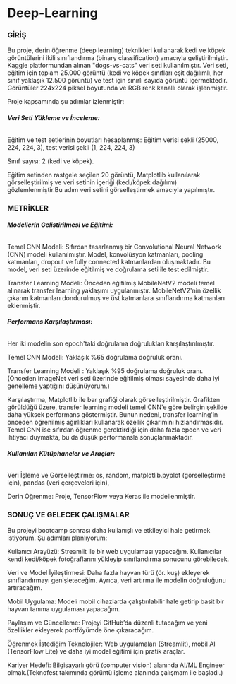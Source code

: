 # Deep-Learning



### GİRİŞ



Bu proje, derin öğrenme (deep learning) teknikleri kullanarak kedi ve köpek görüntülerini ikili sınıflandırma (binary classification) amacıyla geliştirilmiştir. Kaggle platformundan alınan "dogs-vs-cats" veri seti kullanılmıştır. Veri seti, eğitim için toplam 25.000 görüntü (kedi ve köpek sınıfları eşit dağılımlı, her sınıf yaklaşık 12.500 görüntü) ve test için sınırlı sayıda görüntü içermektedir. Görüntüler 224x224 piksel boyutunda ve RGB renk kanallı olarak işlenmiştir.

Proje kapsamında şu adımlar izlenmiştir:



###### **Veri Seti Yükleme ve İnceleme:**



Eğitim ve test setlerinin boyutları hesaplanmış: Eğitim verisi şekli (25000, 224, 224, 3), test verisi şekli (1, 224, 224, 3)

Sınıf sayısı: 2 (kedi ve köpek).

Eğitim setinden rastgele seçilen 20 görüntü, Matplotlib kullanılarak görselleştirilmiş ve veri setinin içeriği (kedi/köpek dağılımı) gözlemlenmiştir.Bu adım veri setini görselleştirmek amacıyla yapılmıştır.



### METRİKLER



###### **Modellerin Geliştirilmesi ve Eğitimi:**



Temel CNN Modeli: Sıfırdan tasarlanmış bir Convolutional Neural Network (CNN) modeli kullanılmıştır. Model, konvolüsyon katmanları, pooling katmanları, dropout ve fully connected katmanlardan oluşmaktadır. Bu model, veri seti üzerinde eğitilmiş ve doğrulama  seti ile test edilmiştir.

Transfer Learning Modeli: Önceden eğitilmiş MobileNetV2 modeli temel alınarak transfer learning yaklaşımı uygulanmıştır. MobileNetV2'nin özellik çıkarım katmanları dondurulmuş ve üst katmanlara sınıflandırma katmanları eklenmiştir.





###### **Performans Karşılaştırması:**



Her iki modelin son epoch'taki doğrulama doğrulukları  karşılaştırılmıştır.



Temel CNN Modeli: Yaklaşık %65 doğrulama doğruluk oranı.

Transfer Learning Modeli : Yaklaşık %95 doğrulama doğruluk oranı.(Önceden ImageNet veri seti üzerinde eğitilmiş olması sayesinde daha iyi genelleme yaptığını düşünüyorum.)





Karşılaştırma, Matplotlib ile bar grafiği olarak görselleştirilmiştir. Grafikten görüldüğü üzere, transfer learning modeli temel CNN'e göre belirgin şekilde daha yüksek performans göstermiştir. Bunun nedeni, transfer learning'in önceden öğrenilmiş ağırlıkları kullanarak özellik çıkarımını hızlandırmasıdır. Temel CNN ise sıfırdan öğrenme gerektirdiği için daha fazla epoch ve veri ihtiyacı duymakta, bu da düşük performansla sonuçlanmaktadır.





###### **Kullanılan Kütüphaneler ve Araçlar:**



Veri İşleme ve Görselleştirme: os, random, matplotlib.pyplot (görselleştirme için), pandas (veri çerçeveleri için),

Derin Öğrenme: Proje,  TensorFlow veya Keras ile modellenmiştir.



### SONUÇ VE GELECEK ÇALIŞMALAR



Bu projeyi bootcamp sonrası daha kullanışlı ve etkileyici hale getirmek istiyorum. Şu adımları planlıyorum:



Kullanıcı Arayüzü: Streamlit ile bir web uygulaması yapacağım. Kullanıcılar kendi kedi/köpek fotoğraflarını yükleyip sınıflandırma sonucunu görebilecek.

Veri ve Model İyileştirmesi: Daha fazla hayvan türü (ör. kuş) ekleyerek sınıflandırmayı genişleteceğim. Ayrıca, veri artırma ile modelin doğruluğunu artıracağım.

Mobil Uygulama: Modeli mobil cihazlarda çalıştırılabilir hale getirip basit bir hayvan tanıma uygulaması yapacağım.

Paylaşım ve Güncelleme: Projeyi GitHub’da düzenli tutacağım ve yeni özellikler ekleyerek portföyümde öne çıkaracağım.



Öğrenmek İstediğim Teknolojiler: Web uygulamaları (Streamlit), mobil AI (TensorFlow Lite) ve daha iyi model eğitimi için pratik araçlar.

Kariyer Hedefi: Bilgisayarlı görü (computer vision) alanında AI/ML Engineer olmak.(Teknofest takımında görüntü işleme alanında çalışmam ile başladı.)

